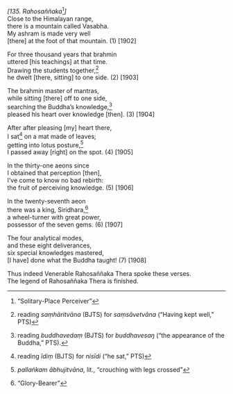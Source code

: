 *\[135. Rahosaññaka*[^1]*\]*  
Close to the Himalayan range,  
there is a mountain called Vasabha.  
My ashram is made very well  
\[there\] at the foot of that mountain. (1) \[1902\]

For three thousand years that brahmin  
uttered \[his teachings\] at that time.  
Drawing the students together,[^2]  
he dwelt \[there, sitting\] to one side. (2) \[1903\]

The brahmin master of mantras,  
while sitting \[there\] off to one side,  
searching the Buddha’s knowledge,[^3]  
pleased his heart over knowledge \[then\]. (3) \[1904\]

After after pleasing \[my\] heart there,  
I sat[^4] on a mat made of leaves;  
getting into lotus posture,[^5]  
I passed away \[right\] on the spot. (4) \[1905\]

In the thirty-one aeons since  
I obtained that perception \[then\],  
I’ve come to know no bad rebirth:  
the fruit of perceiving knowledge. (5) \[1906\]

In the twenty-seventh aeon  
there was a king, Siridhara,[^6]  
a wheel-turner with great power,  
possessor of the seven gems. (6) \[1907\]

The four analytical modes,  
and these eight deliverances,  
six special knowledges mastered,  
\[I have\] done what the Buddha taught! (7) \[1908\]

Thus indeed Venerable Rahosaññaka Thera spoke these verses.  
The legend of Rahosaññaka Thera is finished.  
[^1]: “Solitary-Place Perceiver”  
[^2]: reading *saṃhāritvāna* (BJTS) for *saṃsāvetvāna* (“Having kept
    well,” PTS)  
[^3]: reading *buddhavedaṃ* (BJTS) for *buddhavesaŋ* (“the appearance of
    the Buddha,” PTS).  
[^4]: reading *īdiṃ* (BJTS) for *nisīdi* (“he sat,” PTS)  
[^5]: *pallaṅkam ābhujitvāna,* lit., “crouching with legs crossed”  
[^6]: “Glory-Bearer”
